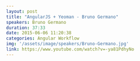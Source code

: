 ```yaml
---
layout: post
title: "AngularJS + Yeoman - Bruno Germano"
speakers: Bruno Germano
duration: 37:33
date: 2015-06-06 11:20:38
categories: Angular Workflow
img: '/assets/image/speakers/Bruno-Germano.jpg'
link: https://www.youtube.com/watch?v=-ya81PdhyNo
---
```

